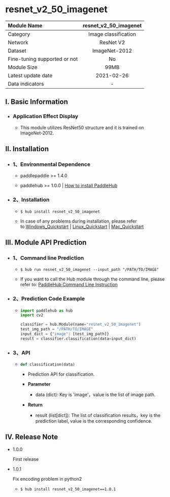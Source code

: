 # resnet_v2_50_imagenet

|Module Name|resnet_v2_50_imagenet|
| :--- | :---: |
|Category |Image classification|
|Network|ResNet V2|
|Dataset|ImageNet-2012|
|Fine-tuning supported or not|No|
|Module Size|99MB|
|Latest update date|2021-02-26|
|Data indicators|-|


## I. Basic Information

- ### Application Effect Display

  - This module utilizes ResNet50 structure and it is trained on ImageNet-2012.

## II. Installation

- ### 1、Environmental Dependence

  - paddlepaddle >= 1.4.0  

  - paddlehub >= 1.0.0  | [How to install PaddleHub](../../../../docs/docs_en/get_start/installation.rst)


- ### 2、Installation

  - ```shell
    $ hub install resnet_v2_50_imagenet
    ```
  - In case of any problems during installation, please refer to:[Windows_Quickstart](../../../../docs/docs_en/get_start/windows_quickstart.md)
    | [Linux_Quickstart](../../../../docs/docs_en/get_start/linux_quickstart.md) | [Mac_Quickstart](../../../../docs/docs_en/get_start/mac_quickstart.md)  


## III. Module API Prediction

- ### 1、Command line Prediction

  - ```shell
    $ hub run resnet_v2_50_imagenet --input_path "/PATH/TO/IMAGE"
    ```
  - If you want to call the Hub module through the command line, please refer to: [PaddleHub Command Line Instruction](../../../../docs/docs_ch/tutorial/cmd_usage.rst)

- ### 2、Prediction Code Example

  - ```python
    import paddlehub as hub
    import cv2

    classifier = hub.Module(name="resnet_v2_50_imagenet")
    test_img_path = "/PATH/TO/IMAGE"
    input_dict = {"image": [test_img_path]}
    result = classifier.classification(data=input_dict)
    ```

- ### 3、API

  - ```python
    def classification(data)
    ```
    - Prediction API for classification.

    - **Parameter**
      - data (dict): Key is 'image'，value is the list of image path.

    - **Return**
      - result (list[dict]): The list of classification results，key is the prediction label, value is the corresponding confidence.





## IV. Release Note

- 1.0.0

  First release

- 1.0.1

  Fix encoding problem in python2

  - ```shell
    $ hub install resnet_v2_50_imagenet==1.0.1
    ```
